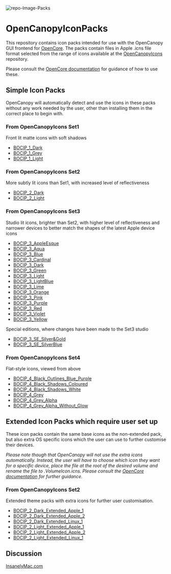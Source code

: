 <img src="https://i.ibb.co/0sDfcY7/repo-Image-Packs.png" alt="repo-Image-Packs" border="0">

# OpenCanopyIconPacks
This repository contains icon packs intended for use with the OpenCanopy GUI frontend for [OpenCore](https://github.com/acidanthera/OpenCorePkg). The packs contain files in Apple .icns file format selected from the range of icons available at the [OpenCanopyIcons](https://github.com/blackosx/OpenCanopyIcons) repository.

Please consult the [OpenCore documentation](https://github.com/acidanthera/OpenCorePkg/blob/master/Docs/Configuration.pdf) for guidance of how to use these.

## Simple Icon Packs
OpenCanopy will automatically detect and use the icons in these packs without any work needed by the user, other than installing them in the correct place to begin with.

### From OpenCanopyIcons Set1
Front lit matte icons with soft shadows
* [BOCIP_1_Dark](https://github.com/blackosx/OpenCanopyIconPacks/tree/master/BOCIP_1_Dark)
* [BOCIP_1_Grey](https://github.com/blackosx/OpenCanopyIconPacks/tree/master/BOCIP_1_Grey)
* [BOCIP_1_Light](https://github.com/blackosx/OpenCanopyIconPacks/tree/master/BOCIP_1_Light)

### From OpenCanopyIcons Set2
More subtly lit icons than Set1, with increased level of reflectiveness
* [BOCIP_2_Dark](https://github.com/blackosx/OpenCanopyIconPacks/tree/master/BOCIP_2_Dark)
* [BOCIP_2_Light](https://github.com/blackosx/OpenCanopyIconPacks/tree/master/BOCIP_2_Light)

### From OpenCanopyIcons Set3
Studio lit icons, brighter than Set2, with higher level of reflectiveness and narrower devices to better match the shapes of the latest Apple device icons
* [BOCIP_3_AppleEsque](https://github.com/blackosx/OpenCanopyIconPacks/tree/master/BOCIP_3_AppleEsque)
* [BOCIP_3_Aqua](https://github.com/blackosx/OpenCanopyIconPacks/tree/master/BOCIP_3_Aqua)
* [BOCIP_3_Blue](https://github.com/blackosx/OpenCanopyIconPacks/tree/master/BOCIP_3_Blue)
* [BOCIP_3_Cardinal](https://github.com/blackosx/OpenCanopyIconPacks/tree/master/BOCIP_3_Cardinal)
* [BOCIP_3_Dark](https://github.com/blackosx/OpenCanopyIconPacks/tree/master/BOCIP_3_Dark)
* [BOCIP_3_Green](https://github.com/blackosx/OpenCanopyIconPacks/tree/master/BOCIP_3_Green)
* [BOCIP_3_Light](https://github.com/blackosx/OpenCanopyIconPacks/tree/master/BOCIP_3_Light)
* [BOCIP_3_LightBlue](https://github.com/blackosx/OpenCanopyIconPacks/tree/master/BOCIP_3_LightBlue)
* [BOCIP_3_Lime](https://github.com/blackosx/OpenCanopyIconPacks/tree/master/BOCIP_3_Lime)
* [BOCIP_3_Orange](https://github.com/blackosx/OpenCanopyIconPacks/tree/master/BOCIP_3_Orange)
* [BOCIP_3_Pink](https://github.com/blackosx/OpenCanopyIconPacks/tree/master/BOCIP_3_Pink)
* [BOCIP_3_Purple](https://github.com/blackosx/OpenCanopyIconPacks/tree/master/BOCIP_3_Purple)
* [BOCIP_3_Red](https://github.com/blackosx/OpenCanopyIconPacks/tree/master/BOCIP_3_Red)
* [BOCIP_3_Violet](https://github.com/blackosx/OpenCanopyIconPacks/tree/master/BOCIP_3_Violet)
* [BOCIP_3_Yellow](https://github.com/blackosx/OpenCanopyIconPacks/tree/master/BOCIP_3_Yellow)

Special editions, where changes have been made to the Set3 studio
* [BOCIP_3_SE_Silver&Gold](https://github.com/blackosx/OpenCanopyIconPacks/tree/master/BOCIP_3_SE_Silver%26Gold)
* [BOCIP_3_SE_SilverBlue](https://github.com/blackosx/OpenCanopyIconPacks/tree/master/BOCIP_3_SE_SilverBlue)

### From OpenCanopyIcons Set4
Flat-style icons, viewed from above
* [BOCIP_4_Black_Outlines_Blue_Purple](https://github.com/blackosx/OpenCanopyIconPacks/tree/master/BOCIP_4_Black_Outlines_Blue_Purple)<br>
* [BOCIP_4_Black_Shadows_Coloured](https://github.com/blackosx/OpenCanopyIconPacks/tree/master/BOCIP_4_Black_Shadows_Coloured)<br>
* [BOCIP_4_Black_Shadows_White](https://github.com/blackosx/OpenCanopyIconPacks/tree/master/BOCIP_4_Black_Shadows_White)<br>
* [BOCIP_4_Grey](https://github.com/blackosx/OpenCanopyIconPacks/tree/master/BOCIP_4_Grey)<br>
* [BOCIP_4_Grey_Alpha](https://github.com/blackosx/OpenCanopyIconPacks/tree/master/BOCIP_4_Grey_Alpha)<br>
* [BOCIP_4_Grey_Alpha_Without_Glow](https://github.com/blackosx/OpenCanopyIconPacks/tree/master/BOCIP_4_Grey_Alpha_Without_Glow)


## Extended Icon Packs which require user set up
These icon packs contain the same base icons as the non-extended pack, but also extra OS specific icons which the user can use to further customise their devices.

_Please note though that OpenCanopy will not use the extra icons automatically. Instead, the user will have to choose which icon they want for a specific device, place the file at the root of the desired volume and rename the file to .VolumeIcon.icns. Please consult the [OpenCore documentation](https://github.com/acidanthera/OpenCorePkg/blob/master/Docs/Configuration.pdf) for further guidance._

### From OpenCanopyIcons Set2
Extended theme packs with extra icons for further user customisation.<br>
* [BOCIP_2_Dark_Extended_Apple_1](https://github.com/blackosx/OpenCanopyIconPacks/tree/master/BOCIP_2_Dark_Extended_Apple_1)
* [BOCIP_2_Dark_Extended_Apple_2](https://github.com/blackosx/OpenCanopyIconPacks/tree/master/BOCIP_2_Dark_Extended_Apple_2)
* [BOCIP_2_Dark_Extended_Linux_1](https://github.com/blackosx/OpenCanopyIconPacks/tree/master/BOCIP_2_Dark_Extended_Linux_1)
* [BOCIP_2_Light_Extended_Apple_1](https://github.com/blackosx/OpenCanopyIconPacks/tree/master/BOCIP_2_Light_Extended_Apple_1)
* [BOCIP_2_Light_Extended_Apple_2](https://github.com/blackosx/OpenCanopyIconPacks/tree/master/BOCIP_2_Light_Extended_Apple_2)
* [BOCIP_2_Light_Extended_Linux_1](https://github.com/blackosx/OpenCanopyIconPacks/tree/master/BOCIP_2_Light_Extended_Linux_1)

## Discussion
[InsanelyMac.com](https://www.insanelymac.com/forum/topic/344251-opencanopy-icons/)
